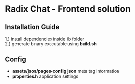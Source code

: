 <h1>Radix Chat - Frontend solution</h1>
<h2>Installation Guide</h2>
1.) install dependencies inside lib folder<br>
2.) generate binary executable using <strong>build.sh</strong>

<h2>Config</h2>
<ul>
<li><strong>assets/json/pages-config.json</strong>  meta tag information</li>
<li><strong>properties.h</strong> application settings</li>
<ul>